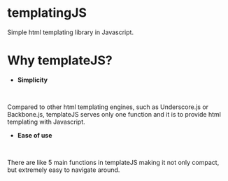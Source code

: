 # templatingJS

Simple html templating library in Javascript.

# Why templateJS?

* **Simplicity** 
<br> 

Compared to other html templating engines, such as Underscore.js or Backbone.js, templateJS serves only one function and it is to provide html templating with Javascript.

* **Ease of use**
<br>

There are like 5 main functions in templateJS making it not only compact, but extremely easy to navigate around.

